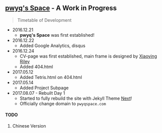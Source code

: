 ## [pwyq's Space](http://pwyqspace.com/) - A Work in Progress

> Timetable of Development

* 2016.12.21
    * **pwyq's Space** was first established!
* 2016.12.22 
    * Added Google Analytics, disqus
* 2016.12.24 
    * CV-page was first established, main frame is designed by [Xiaoying Riley](http://themes.3rdwavemedia.com/)
    * Added 404.html
* 2017.05.12
    * Added Tetris.html on 404.html
* 2017.05.14
    * Added Project Subpage
* 2017.08.07 - Rebuilt Day 1
    * Started to fully rebuild the site with Jekyll Theme [Next](https://github.com/simpleyyt/jekyll-theme-next)!
    * Officially change domain to `pwyqspace.com`
    
#### TODO
1. Chinese Version